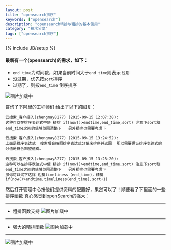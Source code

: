 ```yaml
---
layout: post
title: "opensearch排序"
keywords: ["opensearch"]
description: "opensearch精排与粗排的基本使用"
category: "技术分享"
tags: ["opensearch排序"]
---
```

{% include JB/setup %}

#### 最新有一个(opensearch)的需求，如下：
*  `end_time`为时间戳，如果当前时间大于`end_time`则表示 `过期`
* 没过期，优先按`sort`排序
* 过期了，则按`end_time` 倒序排序

![图片加载中](https://img.alicdn.com/imgextra/i4/1819728314/TB21HVifpXXXXcBXXXXXXXXXXXX_!!1819728314.jpg)


咨询了下阿里的工程师们
给出了以下的回复：
```
云搜索_客户接入(zhengmay8277) (2015-09-15 12:07:38):
这种可以在排序表达式中使 精排 if(now()>endtime,end_time,sort) 注意下sort和end_time之间的值域范围调整下   另外粗排也需要考虑下

云搜索_客户接入(zhengmay8277) (2015-09-15 13:24:52):
上面是排序表达式  搜索后会按照排序表达式分值来排序并返回  所以需要保证排序表达式的分值是符合期望值得。

云搜索_客户接入(zhengmay8277) (2015-09-15 13:28:20):
这种可以在排序表达式中使 精排 if(now()>endtime,end_time,sort) 注意下sort和end_time之间的值域范围调整下   另外粗排也需要考虑下
那你可以试下这样 粗排timeliness（end_time），精排 if(now()>endtime,timeliness(end_time),sort+1)
```

然后打开管理中心按他们提供资料的配置好，果然可以了！顺便看了下里面的一些排序函数
真心感觉到openSearch的强大：

-----

* 粗排函数支持
![图片加载中](https://img.alicdn.com/imgextra/i2/1819728314/TB2EMg7fXXXXXbkXpXXXXXXXXXX_!!1819728314.png)

-----

* 强大的精排函数
![图片加载中](https://img.alicdn.com/imgextra/i3/1819728314/TB2vvJpfpXXXXa7XXXXXXXXXXXX_!!1819728314.jpg)

----

![图片加载中](https://img.alicdn.com/imgextra/i4/1819728314/TB2qf8dfpXXXXXYXpXXXXXXXXXX_!!1819728314.jpg)

